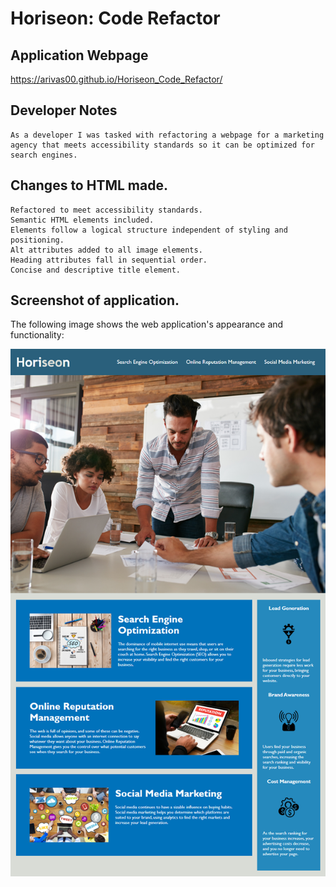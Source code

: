 # Horiseon: Code Refactor

## Application Webpage

https://arivas00.github.io/Horiseon_Code_Refactor/

## Developer Notes

```
As a developer I was tasked with refactoring a webpage for a marketing agency that meets accessibility standards so it can be optimized for search engines.
```

## Changes to HTML made.

```
Refactored to meet accessibility standards.
Semantic HTML elements included.
Elements follow a logical structure independent of styling and positioning.
Alt attributes added to all image elements.
Heading attributes fall in sequential order.
Concise and descriptive title element.
```

## Screenshot of application.

The following image shows the web application's appearance and functionality:

![Screenshot](./assets/images/Screenshot.png)

